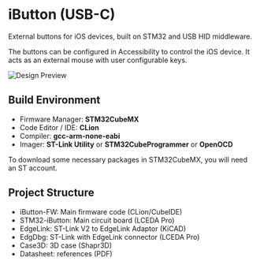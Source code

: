 # iButton (USB-C)
External buttons for iOS devices, built on STM32 and USB HID middleware.

The buttons can be configured in Accessibility to control the iOS device. It acts as an external mouse with user configurable keys.



![Design Preview](assets/preview.jpg)



## Build Environment

- Firmware Manager: **STM32CubeMX**
- Code Editor / IDE: **CLion**
- Compiler: **gcc-arm-none-eabi**
- Imager: **ST-Link Utility** or **STM32CubeProgrammer** or **OpenOCD**

To download some necessary packages in STM32CubeMX, you will need an ST account.



## Project Structure

- iButton-FW: Main firmware code (CLion/CubeIDE)
- STM32-iButton: Main circuit board (LCEDA Pro)
- EdgeLink: ST-Link V2 to EdgeLink Adaptor (KiCAD)
- EdgDbg: ST-Link with EdgeLink connector (LCEDA Pro)
- Case3D: 3D case (Shapr3D)
- Datasheet: references (PDF)

